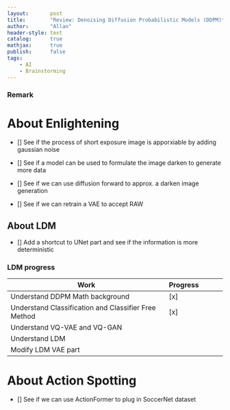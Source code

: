 ```yaml
---
layout:       post
title:        "Review: Denoising Diffusion Probabilistic Models (DDPM)"
author:       "Allan"
header-style: text
catalog:      true
mathjax:      true
publish:      false
tags:
    - AI
    - Brainstorming
---
```

### Remark


# About Enlightening
- [] See if the process of short exposure image is apporxiable by adding gaussian noise

- [] See if a model can be used to formulate the image darken to generate more data

- [] See if we can use diffusion forward to approx. a darken image generation

- [] See if we can retrain a VAE to accept RAW 

## About LDM
- [] Add a shortcut to UNet part and see if the information is more deterministic

### LDM progress

| Work                                                 | Progress |   |   |   |
|------------------------------------------------------|----------|---|---|---|
| Understand DDPM Math background                      |  [x]        |   |   |   |
| Understand Classification and Classifier Free Method |   [x]       |   |   |   |
| Understand VQ-VAE and VQ-GAN                         |          |   |   |   |
| Understand LDM                         |          |   |   |   |
| Modify LDM VAE part                        |          |   |   |   |

# About Action Spotting
- [] See if we can use ActionFormer to plug in SoccerNet dataset

